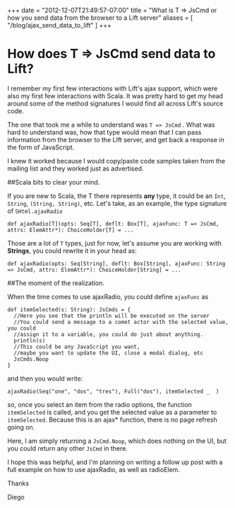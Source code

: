 +++
date = "2012-12-07T21:49:57-07:00"
title = "What is T => JsCmd or how you send data from the browser to a Lift server"
aliases = [
	"/blog/ajax_send_data_to_lift"
]
+++

[title: ]: /
[category: Lift]: /
[date: 2012/12/7]: /
[tags: {lift, scala, JsCmd, ajax}]: /

# How does T => JsCmd send data to Lift?

I remember my first few interactions with Lift's ajax support, which were also my first few interactions with Scala. It was pretty hard to get my head around some of the method signatures I would find all across Lift's source code.

The one that took me a while to understand was `T => JsCmd` . What was hard to understand was, how that type would mean that I can pass information from the browser to the LIft server, and get back a response in the form of JavaScript.

I knew it worked because I would copy/paste code samples taken from the mailing list and they worked just as advertised.

##Scala bits to clear your mind.

If you are new to Scala, the T there represents **any** type, it could be an `Int`, `String`, `(String, String)`, etc. Let's take, as an example, the type signature of `SHtml.ajaxRadio`

`def ajaxRadio[T](opts: Seq[T], deflt: Box[T], ajaxFunc: T => JsCmd, attrs: ElemAttr*): ChoiceHolder[T] = ...`

Those are a lot of `T` types, just for now, let's assume you are working with **Strings**, you could rewrite it in your head as:

`def ajaxRadio(opts: Seq[String], deflt: Box[String], ajaxFunc: String => JsCmd, attrs: ElemAttr*): ChoiceHolder[String] = ...`

##The moment of the realization.

When the time comes to use ajaxRadio, you could define `ajaxFunc` as

```
def itemSelected(s: String): JsCmds = {
  //Here you see that the println will be executed on the server
  //You could send a message to a comet actor with the selected value, you could
  //assign it to a variable, you could do just about anything.
  println(s)
  //This could be any JavaScript you want,
  //maybe you want to update the UI, close a modal dialog, etc
  JsCmds.Noop
}

```


and then you would write:

```
ajaxRadio(Seq("one", "dos", "tres"), Full("dos"), itemSelected _  )
```

so, once you select an item from the radio options, the function `itemSelected` is called, and you get the selected value as a parameter to `itemSelected`. Because this is an ajax* function, there is no page refresh going on.

Here, I am simply returning a `JsCmd.Noop`, which does nothing on the UI, but you could return any other `JsCmd` in there.


I hope this was helpful, and I'm planning on writing a follow up post with a full example on how to use ajaxRadio, as well as radioElem.

Thanks

  Diego
